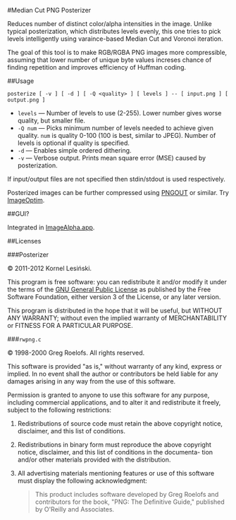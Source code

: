 #Median Cut PNG Posterizer

Reduces number of distinct color/alpha intensities in the image. Unlike typical posterization, which distributes levels evenly, this one tries to pick levels intelligently using varaince-based Median Cut and Voronoi iteration.

The goal of this tool is to make RGB/RGBA PNG images more compressible, assuming that lower number of unique byte values increses chance of finding repetition and improves efficiency of Huffman coding.

##Usage

    posterize [ -v ] [ -d ] [ -Q <quality> ] [ levels ] -- [ input.png ] [ output.png ]

* `levels` — Number of levels to use (2-255). Lower number gives worse quality, but smaller file.
* `-Q num` — Picks minimum number of levels needed to achieve given quality. `num` is quality 0-100 (100 is best, similar to JPEG). Number of levels is optional if quality is specified.
* `-d` — Enables simple ordered dithering.
* `-v` — Verbose output. Prints mean square error (MSE) caused by posterization.

If input/output files are not specified then stdin/stdout is used respectively.

Posterized images can be further compressed using [PNGOUT](http://www.jonof.id.au/kenutils) or similar. Try [ImageOptim](http://imageoptim.com).

##GUI?

Integrated in [ImageAlpha.app](http://pngmini.com).

##Licenses

###Posterizer

© 2011-2012 Kornel Lesiński.

This program is free software: you can redistribute it and/or modify
it under the terms of the [GNU General Public License](http://www.gnu.org/copyleft/gpl.html)
as published by the Free Software Foundation, either version 3
of the License, or any later version.

This program is distributed in the hope that it will be useful,
but WITHOUT ANY WARRANTY; without even the implied warranty of
MERCHANTABILITY or FITNESS FOR A PARTICULAR PURPOSE.


###`rwpng.c`

© 1998-2000 Greg Roelofs.  All rights reserved.

This software is provided "as is," without warranty of any kind,
express or implied.  In no event shall the author or contributors
be held liable for any damages arising in any way from the use of
this software.

Permission is granted to anyone to use this software for any purpose,
including commercial applications, and to alter it and redistribute
it freely, subject to the following restrictions:

1. Redistributions of source code must retain the above copyright
 notice, disclaimer, and this list of conditions.
2. Redistributions in binary form must reproduce the above copyright
 notice, disclaimer, and this list of conditions in the documenta-
 tion and/or other materials provided with the distribution.
3. All advertising materials mentioning features or use of this
 software must display the following acknowledgment:

   > This product includes software developed by Greg Roelofs
   > and contributors for the book, "PNG: The Definitive Guide,"
   > published by O'Reilly and Associates.
